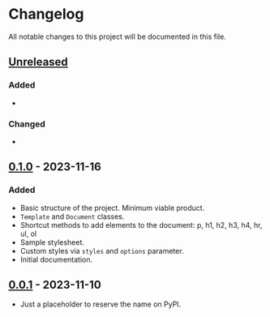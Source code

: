 Changelog
=========

All notable changes to this project will be documented in this file.

## [Unreleased]

### Added
-

### Changed
- 

## [0.1.0] - 2023-11-16

### Added
- Basic structure of the project. Minimum viable product.
- `Template` and `Document` classes.
- Shortcut methods to add elements to the document: p, h1, h2, h3, h4, hr, ul, ol
- Sample stylesheet.
- Custom styles via `styles` and `options` parameter.
- Initial documentation.

## [0.0.1] - 2023-11-10

- Just a placeholder to reserve the name on PyPI.


[unreleased]: https://github.com/eillarra/pdfino/compare/0.1.0...HEAD
[0.1.0]: https://github.com/eillarra/pdfino/releases/tag/0.1.0
[0.0.1]: https://github.com/eillarra/pdfino/releases/tag/0.0.1

